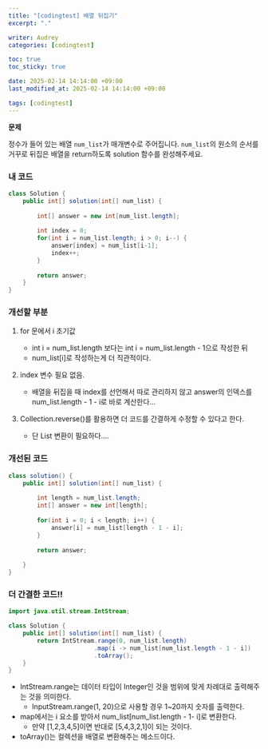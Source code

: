 ```yaml
---
title: "[codingtest] 배열 뒤집기"
excerpt: "."

writer: Audrey
categories: [codingtest]

toc: true
toc_sticky: true

date: 2025-02-14 14:14:00 +09:00
last_modified_at: 2025-02-14 14:14:00 +09:00

tags: [codingtest]
---
```


**문제**

정수가 들어 있는 배열 `num_list`가 매개변수로 주어집니다. `num_list`의 원소의 순서를 거꾸로 뒤집은 배열을 return하도록 solution 함수를 완성해주세요.

### 내 코드

```java
class Solution {
    public int[] solution(int[] num_list) {
        
        int[] answer = new int[num_list.length];
        
        int index = 0;
        for(int i = num_list.length; i > 0; i--) {
            answer[index] = num_list[i-1];
            index++;
        }
        
        return answer;
    }
}
```

### 개선할 부분

1. for 문에서 i 초기값
    - int i = num_list.length 보다는 int i = num_list.length - 1으로 작성한 뒤
    - num_list[i]로 작성하는게 더 직관적이다.

1. index 변수 필요 없음.
    - 배열을 뒤집을 때 index를 선언해서 따로 관리하지 않고 answer의 인덱스를 num_list.length - 1 - i로 바로 계산한다…

1. Collection.reverse()를 활용하면 더 코드를 간결하게 수정할 수 있다고 한다.
    - 단 List<Integer> 변환이 필요하다….

### 개선된 코드

```java
class solution() {
    public int[] solution(int[] num_list) {
        
        int length = num_list.length;
        int[] answer = new int[length];
        
        for(int i = 0; i < length; i++) {
            answer[i] = num_list[length - 1 - i];
        }
        
        return answer;
        
    }
}

```

### 더 간결한 코드!!

```java
import java.util.stream.IntStream;

class Solution {
    public int[] solution(int[] num_list) {
        return IntStream.range(0, num_list.length)
                        .map(i -> num_list[num_list.length - 1 - i])
                        .toArray();
    }
}
```

- IntStream.range는 데이터 타입이 Integer인 것을 범위에 맞게 차례대로 출력해주는 것을 의미한다.
    - InputStream.range(1, 20)으로 사용할 경우 1~20까지 숫자를 출력한다.
- map에서는 i 요소를 받아서 num_list[num_list.length - 1- i]로 변환한다.
    - 만약 [1,2,3,4,5]이면 반대로 [5,4,3,2,1]이 되는 것이다.
- toArray()는 컬렉션을 배열로 변환해주는 메소드이다.